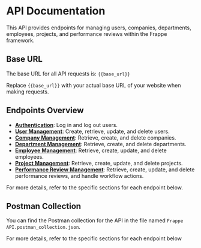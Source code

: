 # API Documentation

This API provides endpoints for managing users, companies, departments, employees, projects, and performance reviews within the Frappe framework.

## Base URL

The base URL for all API requests is:
    ```
    {{base_url}}
    ```

Replace `{{base_url}}` with your actual base URL of your website when making requests.

## Endpoints Overview

- [**Authentication**](./auth.md): Log in and log out users.
- [**User Management**](./user.md): Create, retrieve, update, and delete users.
- [**Company Management**](./company.md): Retrieve, create, and delete companies.
- [**Department Management**](./department.md): Retrieve, create, and delete departments.
- [**Employee Management**](./employee.md): Retrieve, create, update, and delete employees.
- [**Project Management**](./project.md): Retrieve, create, update, and delete projects.
- [**Performance Review Management**](./performance_review.md): Retrieve, create, update, and delete performance reviews, and handle workflow actions.

For more details, refer to the specific sections for each endpoint below.

## Postman Collection

You can find the Postman collection for the API in the file named `Frappe API.postman_collection.json`.

For more details, refer to the specific sections for each endpoint below